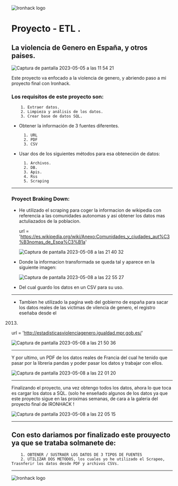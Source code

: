 
![Ironhack logo](https://i.imgur.com/1QgrNNw.png)
# Proyecto - ETL . 


## La violencia de Genero en España, y otros paises. 





![Captura de pantalla 2023-05-05 a las 11 54 21](https://user-images.githubusercontent.com/125477881/236429147-df33e2d7-86eb-4888-ab9f-eb7b0495f936.png)




Este proyecto va enfocado a la violencia de genero, y abriendo paso a mi proyecto final con Ironhack.





### Los requisitos de este proyecto son:



        1. Extraer datos.
        2. Limpieza y análisis de los datos.
        3. Crear base de datos SQL.
        

* Obtener la información de 3 fuentes diferentes.



        1. URL
        2. PDF
        3. CSV



* Usar dos de los siguientes métodos para esa obteneción de datos:
 
 
 
        1. Archivos.
        2. DB.
        3. Apis.   
        4. Rss
        5. Scraping
     
  
    
    
*******************************



### Proyect Braking Down:





* He utilizado el scraping para coger la informacion de wikipedia con referencia a las comunidades autonomas y asi obtener los datos mas actuliazados de la poblacion.





  url = 'https://es.wikipedia.org/wiki/Anexo:Comunidades_y_ciudades_aut%C3%B3nomas_de_Espa%C3%B1a'
  
 
  

   ![Captura de pantalla 2023-05-08 a las 21 40 32](https://user-images.githubusercontent.com/125477881/236917925-b279d4b4-dbe6-4f86-a719-4940a8e26275.png)

 
 * Donde la informacion transformada se queda tal y aparece en la siguiente imagen:
  
  
   ![Captura de pantalla 2023-05-08 a las 22 55 27](https://user-images.githubusercontent.com/125477881/236933049-3f6bb134-e3e8-4ec3-bc52-6b4aafd56480.png)

  

* Del cual guardo los datos en un CSV para su uso.




***********************************************





* Tambien he utilizado la pagina web del gobierno de españa para sacar los datos reales de las victimas de vilencia de genero, el registro eseñaba desde el 
2013. 

url  =  'http://estadisticasviolenciagenero.igualdad.mpr.gob.es/'


![Captura de pantalla 2023-05-08 a las 21 50 36](https://user-images.githubusercontent.com/125477881/236919977-f6100342-17ab-41c3-92f9-10009042366c.png)


************************************************



Y por ultimo, un PDF de los datos reales de Francia del cual he tenido que pasar por la libreria pandas y poder pasar los datos y trabajar con ellos.


![Captura de pantalla 2023-05-08 a las 22 01 20](https://user-images.githubusercontent.com/125477881/236922063-aec442e7-b174-4fb4-876c-a8452c05ad93.png)





************************************************





Finalizando el proyecto, una vez obtengo todos los datos, ahora lo que toca es cargar los datos a SQL. (solo he enseñado algunos de los datos ya que este proyecto
sigue en las proximas semanas, de cara a la galeria del proyecto final de IRONHACK !



![Captura de pantalla 2023-05-08 a las 22 05 15](https://user-images.githubusercontent.com/125477881/236922835-fb82d29f-4c22-4f44-81b3-81892904d7fb.png)



*******************************************************



## Con esto dariamos por finalizado este prouyecto ya que se trataba solmanete de:





        1. OBTENER / SUSTRAER LOS DATOS DE 3 TIPOS DE FUENTES 
        2. UTILIZAR DOS METODOS, los cuales yo he utilizado el Scrapeo, Trasnferir los datos desde PDF y archivos CSVs. 



*******************************************************
![Ironhack logo](https://i.imgur.com/1QgrNNw.png)

